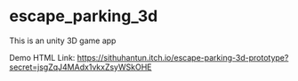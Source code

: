 # escape_parking_3d
This is an unity 3D game app

Demo HTML Link:
https://sithuhantun.itch.io/escape-parking-3d-prototype?secret=jsgZqJ4MAdx1vkxZsyWSkOHE
